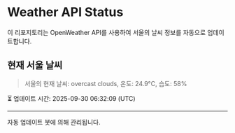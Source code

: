 
# Weather API Status

이 리포지토리는 OpenWeather API를 사용하여 서울의 날씨 정보를 자동으로 업데이트합니다.

## 현재 서울 날씨
> 서울의 현재 날씨: overcast clouds, 온도: 24.9°C, 습도: 58%

⏳ 업데이트 시간: 2025-09-30 06:32:09 (UTC)

---
자동 업데이트 봇에 의해 관리됩니다.
